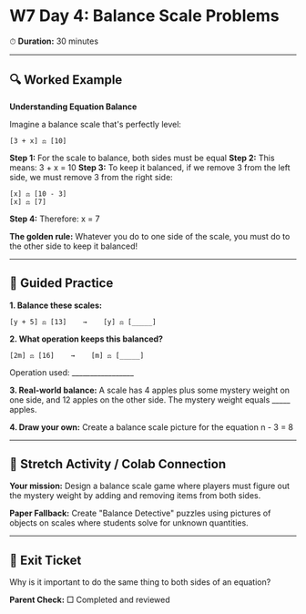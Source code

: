 # W7 Day 4: Balance Scale Problems

⏱ **Duration:** 30 minutes

---

## 🔍 Worked Example

**Understanding Equation Balance**

Imagine a balance scale that's perfectly level:

```
[3 + x] ⚖️ [10]
```

**Step 1:** For the scale to balance, both sides must be equal
**Step 2:** This means: 3 + x = 10
**Step 3:** To keep it balanced, if we remove 3 from the left side, we must remove 3 from the right side:
```
[x] ⚖️ [10 - 3]
[x] ⚖️ [7]
```
**Step 4:** Therefore: x = 7

**The golden rule:** Whatever you do to one side of the scale, you must do to the other side to keep it balanced!

---

## 📝 Guided Practice

**1. Balance these scales:**
   ```
   [y + 5] ⚖️ [13]    →    [y] ⚖️ [_____]
   ```

**2. What operation keeps this balanced?**
   ```
   [2m] ⚖️ [16]    →    [m] ⚖️ [_____]
   ```
   Operation used: _________________

**3. Real-world balance:** 
   A scale has 4 apples plus some mystery weight on one side, and 12 apples on the other side. The mystery weight equals _____ apples.

**4. Draw your own:** Create a balance scale picture for the equation n - 3 = 8

---

## 🚀 Stretch Activity / Colab Connection

**Your mission:** Design a balance scale game where players must figure out the mystery weight by adding and removing items from both sides.

**Paper Fallback:** Create "Balance Detective" puzzles using pictures of objects on scales where students solve for unknown quantities.

---

## 🎯 Exit Ticket

Why is it important to do the same thing to both sides of an equation?

**Parent Check:** □ Completed and reviewed